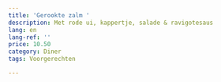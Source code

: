 ```yaml
---
title: 'Gerookte zalm '
description: Met rode ui, kappertje, salade & ravigotesaus
lang: en
lang-ref: ''
price: 10.50
category: Diner
tags: Voorgerechten

---
```


